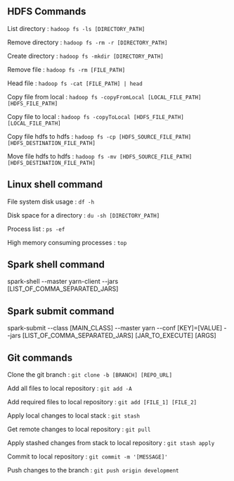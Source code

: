 HDFS Commands
-----------

List directory : `hadoop fs -ls [DIRECTORY_PATH]`

Remove directory : `hadoop fs -rm -r [DIRECTORY_PATH]`

Create directory : `hadoop fs -mkdir [DIRECTORY_PATH]`

Remove file : `hadoop fs -rm [FILE_PATH]`

Head file : `hadoop fs -cat [FILE_PATH] | head`

Copy file from local : `hadoop fs -copyFromLocal [LOCAL_FILE_PATH] [HDFS_FILE_PATH]`

Copy file to local : `hadoop fs -copyToLocal [HDFS_FILE_PATH] [LOCAL_FILE_PATH]`

Copy file hdfs to hdfs : `hadoop fs -cp [HDFS_SOURCE_FILE_PATH] [HDFS_DESTINATION_FILE_PATH]`

Move file hdfs to hdfs : `hadoop fs -mv [HDFS_SOURCE_FILE_PATH] [HDFS_DESTINATION_FILE_PATH]`

Linux shell command
-----------
File system disk usage : `df -h`

Disk space for a directory : `du -sh [DIRECTORY_PATH]`

Process list : `ps -ef`

High memory consuming processes : `top`

Spark shell command
-----------

spark-shell --master yarn-client --jars [LIST_OF_COMMA_SEPARATED_JARS]

Spark submit command
-----------
 
spark-submit --class [MAIN_CLASS] --master yarn --conf [KEY]=[VALUE] --jars [LIST_OF_COMMA_SEPARATED_JARS] [JAR_TO_EXECUTE] [ARGS]

Git commands
-----------

Clone the git branch : `git clone -b [BRANCH] [REPO_URL]`

Add all files to local repository : `git add -A`

Add required files to local repository : `git add [FILE_1] [FILE_2]`

Apply local changes to local stack : `git stash`

Get remote changes to local repository : `git pull`

Apply stashed changes from stack to local repository : `git stash apply`

Commit to local repository : `git commit -m '[MESSAGE]'`

Push changes to the branch : `git push origin development`
